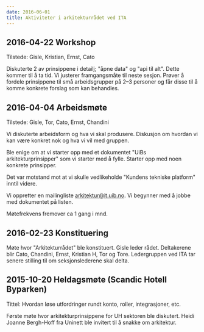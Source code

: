 ```yaml
---
date: 2016-06-01
title: Aktiviteter i arkitekturrådet ved ITA
---
```


## 2016-04-22 Workshop

Tilstede: Gisle, Kristian, Ernst, Cato

Diskuterte 2 av prinsippene i detailj; "åpne data" og "api til alt".  Dette
kommer til å ta tid.  Vi justerer framgangsmåte til neste sesjon.  Prøver å
fordele prinsippene til små arbeidsgrupper på 2–3 personer og får disse til å
komme konkrete forslag som kan behandles.

## 2016-04-04 Arbeidsmøte

Tilstede: Gisle, Tor, Cato, Ernst, Chandini

Vi diskuterte arbeidsform og hva vi skal produsere.  Diskusjon om hvordan vi kan
være konkret nok og hva vi vil med gruppen.

Ble enige om at vi starter opp med et dokumentet "UiBs arkitekturprinsipper" som
vi starter med å fylle.  Starter opp med noen konkrete prinsipper.

Det var motstand mot at vi skulle vedlikeholde "Kundens tekniske platform" inntil
videre.

Vi oppretter en mailingliste <arkitektur@it.uib.no>.  Vi begynner med å jobbe
med dokumentet på listen.

Møtefrekvens fremover ca 1 gang i mnd.

## 2016-02-23 Konstituering

Møte hvor "Arkitekturrådet" ble konstituert.
Gisle leder rådet.  Deltakerene blir Cato, Chandini, Ernst, Kristian H, Tor og Tore.
Ledergruppen ved ITA tar senere stilling til om seksjonslederene skal delta.

## 2015-10-20 Heldagsmøte (Scandic Hotell Byparken)

Tittel: Hvordan løse utfordringer rundt konto, roller, integrasjoner, etc.

Første møte hvor arkitekturprinsippene for UH sektoren ble diskutert.
Heidi Joanne Bergh-Hoff fra Uninett ble invitert til å snakke om arkitektur.


